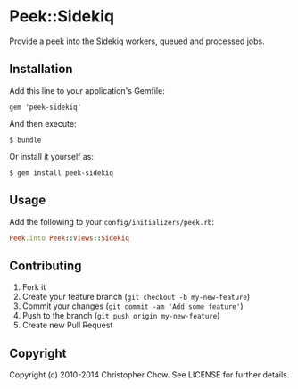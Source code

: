 # Peek::Sidekiq

Provide a peek into the Sidekiq workers, queued and processed jobs.

## Installation

Add this line to your application's Gemfile:

    gem 'peek-sidekiq'

And then execute:

    $ bundle

Or install it yourself as:

    $ gem install peek-sidekiq

## Usage

Add the following to your `config/initializers/peek.rb`:

```ruby
Peek.into Peek::Views::Sidekiq
```

## Contributing

1. Fork it
2. Create your feature branch (`git checkout -b my-new-feature`)
3. Commit your changes (`git commit -am 'Add some feature'`)
4. Push to the branch (`git push origin my-new-feature`)
5. Create new Pull Request

## Copyright

Copyright (c) 2010-2014 Christopher Chow. See LICENSE for further details.
